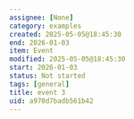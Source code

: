 ```yaml
---
assignee: [None]
category: examples
created: 2025-05-05@18:45:30
end: 2026-01-03
item: Event
modified: 2025-05-05@18:45:30
start: 2026-01-03
status: Not started
tags: [general]
title: event 3
uid: a970d7badb561b42
---
```


